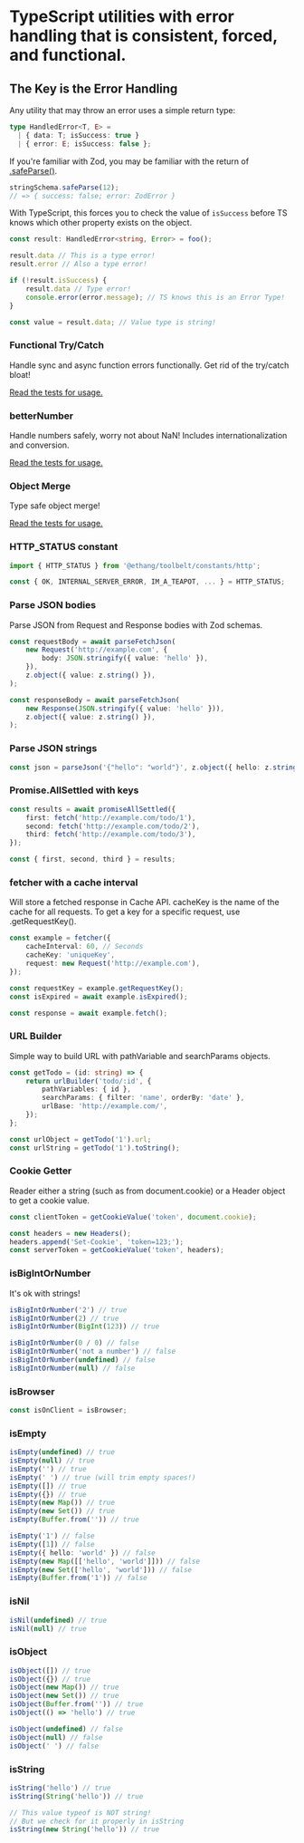 # TypeScript utilities with error handling that is consistent, forced, and functional.

## The Key is the Error Handling

Any utility that may throw an error uses a simple return type:

```ts
type HandledError<T, E> =
  | { data: T; isSuccess: true }
  | { error: E; isSuccess: false };
```

If you're familiar with Zod, you may be familiar with the return of [.safeParse()](https://zod.dev/?id=safeparse).

```ts
stringSchema.safeParse(12);
// => { success: false; error: ZodError }
```
With TypeScript, this forces you to check the value of `isSuccess` before TS knows which other property exists on the object.

```ts
const result: HandledError<string, Error> = foo();

result.data // This is a type error!
result.error // Also a type error!

if (!result.isSuccess) {
    result.data // Type error!
    console.error(error.message); // TS knows this is an Error Type!
}

const value = result.data; // Value type is string!
```

### Functional Try/Catch

Handle sync and async function errors functionally. Get rid of the try/catch bloat!

[Read the tests for usage.](./tests/functional/try-catch.test.ts)

### betterNumber

Handle numbers safely, worry not about NaN! Includes internationalization and conversion.

[Read the tests for usage.](./tests/number/number.test.ts)

### Object Merge

Type safe object merge!

[Read the tests for usage.](./tests/object/merge.test.ts)


### HTTP_STATUS constant

```ts
import { HTTP_STATUS } from '@ethang/toolbelt/constants/http';

const { OK, INTERNAL_SERVER_ERROR, IM_A_TEAPOT, ... } = HTTP_STATUS;
```

### Parse JSON bodies

Parse JSON from Request and Response bodies with Zod schemas.

```ts
const requestBody = await parseFetchJson(
    new Request('http://example.com', {
        body: JSON.stringify({ value: 'hello' }),
    }),
    z.object({ value: z.string() }),
);

const responseBody = await parseFetchJson(
    new Response(JSON.stringify({ value: 'hello' })),
    z.object({ value: z.string() }),
);
```

### Parse JSON strings

```ts
const json = parseJson('{"hello": "world"}', z.object({ hello: z.string() }));
```

### Promise.AllSettled with keys

```ts
const results = await promiseAllSettled({
    first: fetch('http://example.com/todo/1'),
    second: fetch('http://example.com/todo/2'),
    third: fetch('http://example.com/todo/3'),
});

const { first, second, third } = results;
```

### fetcher with a cache interval

Will store a fetched response in Cache API. 
cacheKey is the name of the cache for all requests.
To get a key for a specific request, use .getRequestKey().

```ts
const example = fetcher({
    cacheInterval: 60, // Seconds
    cacheKey: 'uniqueKey',
    request: new Request('http://example.com'),
});

const requestKey = example.getRequestKey(); 
const isExpired = await example.isExpired();

const response = await example.fetch();
```

### URL Builder

Simple way to build URL with pathVariable and searchParams objects.

```ts
const getTodo = (id: string) => {
    return urlBuilder('todo/:id', {
        pathVariables: { id },
        searchParams: { filter: 'name', orderBy: 'date' },
        urlBase: 'http://example.com/',
    });
};

const urlObject = getTodo('1').url;
const urlString = getTodo('1').toString();
```

### Cookie Getter

Reader either a string (such as from document.cookie) or a Header object to get a cookie value.

```ts
const clientToken = getCookieValue('token', document.cookie);

const headers = new Headers();
headers.append('Set-Cookie', 'token=123;');
const serverToken = getCookieValue('token', headers);
```

### isBigIntOrNumber

It's ok with strings!

```ts
isBigIntOrNumber('2') // true
isBigIntOrNumber(2) // true
isBigIntOrNumber(BigInt(123)) // true

isBigIntOrNumber(0 / 0) // false
isBigIntOrNumber('not a number') // false
isBigIntOrNumber(undefined) // false
isBigIntOrNumber(null) // false
```

### isBrowser

```ts
const isOnClient = isBrowser;
```

### isEmpty

```ts
isEmpty(undefined) // true
isEmpty(null) // true
isEmpty('') // true
isEmpty(' ') // true (will trim empty spaces!)
isEmpty([]) // true
isEmpty({}) // true
isEmpty(new Map()) // true
isEmpty(new Set()) // true
isEmpty(Buffer.from('')) // true

isEmpty('1') // false
isEmpty([1]) // false
isEmpty({ hello: 'world' }) // false
isEmpty(new Map([['hello', 'world']])) // false
isEmpty(new Set(['hello', 'world'])) // false
isEmpty(Buffer.from('1')) // false
```

### isNil

```ts
isNil(undefined) // true
isNil(null) // true
```

### isObject

```ts
isObject([]) // true
isObject({}) // true
isObject(new Map()) // true
isObject(new Set()) // true
isObject(Buffer.from('')) // true
isObject(() => 'hello') // true

isObject(undefined) // false
isObject(null) // false
isObject(' ') // false
```

### isString

```ts
isString('hello') // true
isString(String('hello')) // true

// This value typeof is NOT string! 
// But we check for it properly in isString
isString(new String('hello')) // true
```
